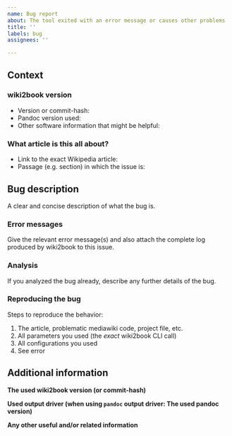 ```yaml
---
name: Bug report
about: The tool exited with an error message or causes other problems
title: ''
labels: bug
assignees: ''

---
```


## Context

### wiki2book version

* Version or commit-hash:
* Pandoc version used:
* Other software information that might be helpful:

### What article is this all about?

* Link to the exact Wikipedia article:
* Passage (e.g. section) in which the issue is:

## Bug description
A clear and concise description of what the bug is.

### Error messages
Give the relevant error message(s) and also attach the complete log produced by wiki2book to this issue.

### Analysis
If you analyzed the bug already, describe any further details of the bug.

### Reproducing the bug
Steps to reproduce the behavior:
1. The article, problematic mediawiki code, project file, etc.
2. All parameters you used (the *exact* wiki2book CLI call)
3. All configurations you used
4. See error

## Additional information

**The used wiki2book version (or commit-hash)**

**Used output driver (when using `pandoc` output driver: The used pandoc version)**

**Any other useful and/or related information**
